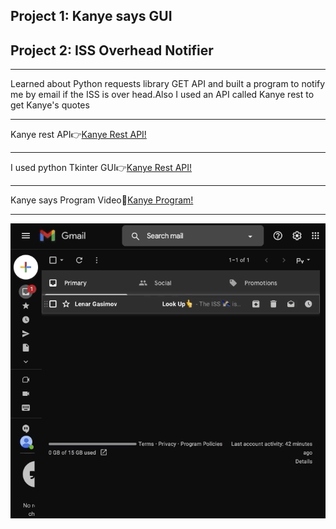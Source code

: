 <h2>Project 1: Kanye says GUI </h2>
<h2>Project 2: ISS Overhead Notifier</h2>
<hr>
<p>Learned about Python requests library GET API and built a program to notify me by email if the ISS is over head.Also I used an API called Kanye rest to get Kanye's quotes</p>
<hr>
<span>Kanye rest API👉<span><a href='https://kanye.rest/'>Kanye Rest API!</a> 
<hr>
<span>I used python Tkinter GUI👉<span><a href='https://kanye.rest/'>Kanye Rest API!</a> 
<hr>
<span>Kanye says Program Video🎥<span><a href='https://www.linkedin.com/posts/ahmet-ayd%C4%B1n-2583b1199_it-is-the-first-time-i-use-an-api-myself-activity-6949002427089977344-W6iO?utm_source=share&utm_medium=member_desktop'>Kanye Program!</a> 
<hr>
<img src='iss_overhead.gif' alt="ISS overhead"/>
